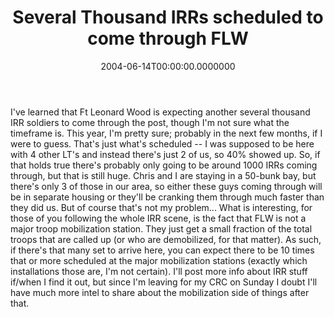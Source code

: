 ﻿---
title: Several Thousand IRRs scheduled to come through FLW
date: "2004-06-14T00:00:00.0000000"
featuredImage: img/several-thousand-irrs-scheduled-to-come-through-flw-featured.png
---

I've learned that Ft Leonard Wood is expecting another several thousand IRR soldiers to come through the post, though I'm not sure what the timeframe is. This year, I'm pretty sure; probably in the next few months, if I were to guess. That's just what's scheduled -- I was supposed to be here with 4 other LT's and instead there's just 2 of us, so 40% showed up. So, if that holds true there's probably only going to be around 1000 IRRs coming through, but that is still huge. Chris and I are staying in a 50-bunk bay, but there's only 3 of those in our area, so either these guys coming through will be in separate housing or they'll be cranking them through much faster than they did us. But of course that's not my problem... What is interesting, for those of you following the whole IRR scene, is the fact that FLW is not a major troop mobilization station. They just get a small fraction of the total troops that are called up (or who are demobilized, for that matter). As such, if there's that many set to arrive here, you can expect there to be 10 times that or more scheduled at the major mobilization stations (exactly which installations those are, I'm not certain). I'll post more info about IRR stuff if/when I find it out, but since I'm leaving for my CRC on Sunday I doubt I'll have much more intel to share about the mobilization side of things after that.

